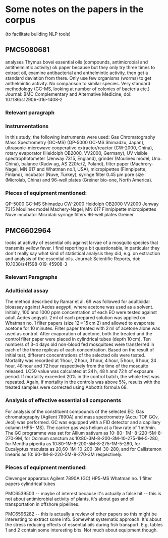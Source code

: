 # Some notes on the papers in the corpus
(to facilitate building NLP tools)

## PMC5080681
analyses Thymus bovei essential oils (compounds, antimicrobial and antithelmintic activity) ok paper because but they only try three times to extract oil, examine antibacterial and anthelmintic activity, then get a standard deviation from there. Only use few organisms (worms) to get anthelmintic activity. No comparison to similar species. Very standard methodology (GC-MS, looking at number of colonies of bacteria etc.)
Journal: BMC Complementary and Alternative Medicine, doi: 10.1186/s12906-016-1408-2

### Relevant paragraph
### Instrumentations

In this study, the following instruments were used: Gas Chromatography Mass Spectrometry (GC-MS) (QP-5000 GC-MS Shimadzu, Japan), ultrasonic-microwave cooperative extractor/reactor (CW-2000, China), rotary evaporator (Heidolph OB2000, VV2000, Germany), UV visible spectrophotometer (Jenway 7315, England), grinder (Moulinex model, Uno. China), balance (Radw ag, AS 220/c/2, Poland), filter paper (Machrery-Nagel, MN 617 and Whatman no.1, USA), micropipettes (Finnpipette, Finland), incubator (Nuve, Turkey), syringe filter 0.45 μm pore size (Microlab, China) and 96-well plates (Greiner bio-one, North America).

### Pieces of equipment mentioned:
QP-5000 GC-MS Shimadzu
CW-2000
Heidolph OB2000
VV2000
Jenway 7315
Moulinex model
Machery-Nagel, MN 617
Finnipipette micropipettes
Nuve incubator
Microlab syringe filters
96-well plates Greiner

## PMC6602964
looks at activity of essential oils against larvae of a mosquito species that transmits yellow fever. I find reporting a bit questionable, in particular they don't really say what kind of statistical analysis they did, e.g. on extraction and analysis of the essential oils. 
Journal: Scientific Reports, doi: 10.1038/s41598-019-45908-3

### Relevant Paragraphs

### Adulticidal assay

The method described by Ramar et al. 69 was followed for adulticidal bioassay against Aedes aegypti, where acetone was used as a solvent. Initially, 100 and 1000 ppm concentration of each EO were tested against adult Aedes aegypti. 2 ml of each prepared solution was applied on Whatman no. 1 filter papers (size 12 × 15 cm 2) and allowed to evaporate acetone for 10 minutes. Filter paper treated with 2 ml of acetone alone was used as control. After evaporation of acetone, both the treated and the control filter paper were placed in cylindrical tubes (depth 10 cm). Ten numbers of 3–4 days old non-blood fed mosquitoes were transferred in each of the three replicas of each concentration. Based on the result of initial test, different concentrations of the selected oils were tested. Mortality was recorded at 1 hour, 2 hour, 3 hour, 4 hour, 5 hour, 6 hour, 24 hour, 48 hour and 72 hour respectively from the time of the mosquito released. LC50 value was calculated at 24 h, 48 h and 72 h of exposure period. If mortality exceeded 20% in the control batch, the whole test was repeated. Again, if mortality in the controls was above 5%, results with the treated samples were corrected using Abbott’s formula 68.

### Analysis of effective essential oil components

For analysis of the constituent compounds of the selected EO, Gas chromatography (Agilent 7890A) and mass spectrometry (Accu TOF GCv, Jeol) was performed. GC was equipped with a FID detector and a capillary column (HP5- MS). The carrier gas was helium at a flow rate of 1 ml/min. The GC programme was set for Allium sativum as 10: 80- 1M- 8-220-5M-8-270-9M, for Ocimum sanctum as 10:80-3M-8-200-3M-10-275-1M-5-280, for Mentha piperita as 10:80-1M-8-200-5M-8-275-1M-5-280, for Eucalyptus maculata as 20,60-1M-10-200-3M-30-280, and for Callistemon linearis as 10: 60-1M-8-220-5M-8-270-3M respectively.


### Pieces of equipment mentioned:
Clevenger apparatus
Agilent 7890A (GC)
HP5-MS
Whatman no. 1 filter papers
cylindrical tubes


PMC6539503 -- maybe of interest because it's actually a false hit -- this is not about antimicrobial activity of plants, it's about gas and oil transportation in offshore pipelines.

PMC6596282 -- this is actually a review of other papers so this might be interesting to extract some info. Somewhat systematic approach. It's about the stress reducing effects of essential oils during fish transport. E.g. tables 1 and 2 contain some interesting bits. Not much about equipment though.


